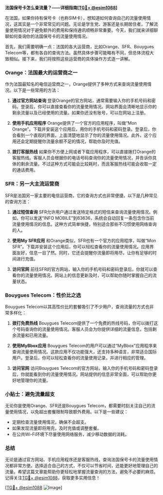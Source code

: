 **法国保号卡怎么查流量？——详细指南[[TG💪+ @esim1088](https://t.me/s/esim1088)]**

在法国，如果你持有保号卡（也称SIM卡），想知道如何查询自己的流量使用情况，这其实是一个非常常见的问题。无论是学生党、游客还是长期居住者，了解流量使用情况对于避免额外的费用和保持通讯顺畅非常重要。今天，我们就来详细聊聊如何查询你的法国保号卡的流量使用情况。

首先，我们需要明确一点：法国的各大运营商，比如Orange、SFR、Bouygues Telecom等，都有各自的查询方法。虽然具体步骤可能略有不同，但总体流程大致相似。接下来，我们将按照这些运营商的具体操作方式逐一讲解。

### Orange：法国最大的运营商之一

作为法国最知名的电信运营商之一，Orange提供了多种方式来查询流量使用情况。以下是一些常用的方法：

1. **通过官方网站查询**
   登录Orange的官方网站，通常需要输入你的手机号码和密码。登录后，你可以直接查看你的流量使用情况。网站界面会清晰地显示你的剩余流量以及已经使用的流量。如果你还没有账号，可以在网站上注册。

2. **使用手机应用程序**
   Orange提供了一个官方的应用程序，叫做“Mon Orange”。下载并安装这个应用后，用你的手机号码和密码登录。登录后，你会看到一个直观的界面，上面清楚地显示了你的流量使用情况。此外，这个应用还会定期提醒你流量余额不足的情况，帮助你及时充值。

3. **拨打客服热线**
   如果你不方便上网或者下载应用程序，可以直接拨打Orange的客服热线。客服人员会根据你的电话号码查询你的流量使用情况，并告诉你具体的剩余流量。不过这种方式可能会比较耗时，而且客服热线可能会收取一定的通话费用。

### SFR：另一大主流运营商

SFR是法国另一家主要的电信运营商，它的查询方式也非常便捷。以下是几种常见的查询方法：

1. **通过短信查询**
   SFR允许用户通过发送特定格式的短信来查询流量使用情况。例如，你可以发送“INFO MOBILE”到63636，系统会自动回复一条包含你当前流量使用情况的信息。这种方式简单快捷，特别适合那些不习惯使用网络查询的人。

2. **使用My SFR应用**
   和Orange类似，SFR也有一个官方的应用程序，叫做“Mon SFR”。下载并安装这个应用后，你可以轻松查看你的流量使用情况。应用界面友好，信息一目了然。同时，它还会提醒你流量即将用尽，让你有足够的时间进行充值。

3. **访问官网**
   前往SFR的官方网站，输入你的手机号码和密码登录后，你就可以查看你的流量使用情况。网站上的信息更新及时，可以帮助你随时掌握自己的流量状态。

### Bouygues Telecom：性价比之选

Bouygues Telecom以其高性价比的套餐吸引了不少用户，查询流量的方式也非常多样化：

1. **拨打免费热线**
   Bouygues Telecom提供了一个免费的热线号码，你可以拨打这个号码查询你的流量使用情况。客服人员会为你提供详细的流量信息，包括剩余流量和已用流量。

2. **使用MyBbox应用**
   Bouygues Telecom的用户可以通过“MyBbox”应用程序来查询流量使用情况。这款应用不仅功能强大，还支持多种语言，非常适合国际用户。登录后，你可以轻松查看你的流量使用记录，并进行相应的管理。

3. **访问官网**
   访问Bouygues Telecom的官方网站，输入你的手机号码和密码登录后，你就能看到你的流量使用情况。网站提供的信息非常全面，可以帮助你更好地管理你的流量。

### 小贴士：避免流量超支

无论你是使用Orange、SFR还是Bouygues Telecom，都需要时刻关注自己的流量使用情况，以免超出套餐限制导致额外费用。以下是一些建议：

- 定期检查流量使用情况，确保不会超支。
- 如果发现流量即将用完，及时充值或调整套餐。
- 在公共Wi-Fi环境下尽量使用网络服务，减少移动数据的消耗。

### 总结

无论是通过官方网站、手机应用程序还是客服热线，查询法国保号卡的流量使用情况都非常方便。选择适合自己的方式，不仅可以节省时间，还能更好地管理自己的流量。希望这篇文章能帮助你更轻松地掌握流量查询的方法，避免不必要的麻烦。记得关注[TG💪+ @esim1088](https://t.me/s/esim1088)，获取更多实用信息！

[[TG💪+ @esim1088](https://t.me/s/esim1088) ![Image](https://i.postimg.cc/4NQfJmqS/Snipaste-2025-05-13-00-14-12.png)]